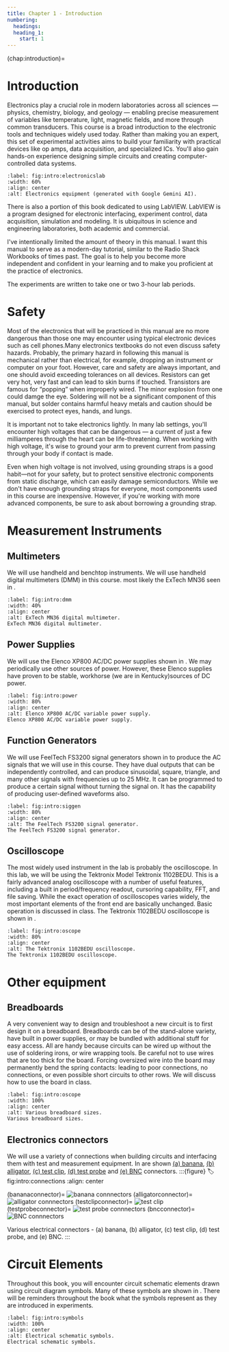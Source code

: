 ```yaml
---
title: Chapter 1 - Introduction
numbering:
  headings:
  heading_1:
    start: 1
---
```

(chap:introduction)=
# Introduction
Electronics play a crucial role in modern laboratories across all sciences — physics, chemistry, biology, and geology — enabling precise measurement of variables like temperature, light, magnetic fields, and more through common transducers. This course is a broad introduction to the electronic tools and techniques widely used today. Rather than making you an expert, this set of experimental activities aims to build your familiarity with practical devices like op amps, data acquisition, and specialized ICs. You'll also gain hands-on experience designing simple circuits and creating computer-controlled data systems. 
```{figure} ../figures/ch1_introduction/electronicsLabAI.png
:label: fig:intro:electronicslab
:width: 60%
:align: center
:alt: Electronics equipment (generated with Google Gemini AI).
```
There is also a portion of this book dedicated to using LabVIEW. LabVIEW is a program designed for electronic interfacing, experiment control, data acquisition, simulation and modeling. It is ubiquitous in science and engineering laboratories, both academic and commercial.

I've intentionally limited the amount of theory in this manual. I want this manual to serve as a modern-day tutorial, similar to the Radio Shack Workbooks of times past. The goal is to help you become more independent and confident in your learning and to make you proficient at the practice of electronics.

The experiments are written to take one or two 3-hour lab periods.

# Safety
Most of the electronics that will be practiced in this manual are no more dangerous than those one may encounter using typical electronic
devices such as cell phones.Many electronics textbooks do not even discuss safety hazards. Probably, the primary hazard in following this manual is mechanical rather than electrical, for example, dropping an instrument or computer on your foot. However, care and safety are always important, and one should avoid exceeding tolerances on all devices. Resistors can get very hot, very fast and can lead to skin burns if touched. Transistors are famous for “popping” when improperly wired. The minor explosion from one could damge the eye. Soldering will not be a significant component of this manual, but solder contains harmful heavy metals and caution should be exercised to protect eyes, hands, and lungs.

It is important not to take electronics lightly. In many lab settings, you'll encounter high voltages that can be dangerous — a current of just a few milliamperes through the heart can be life-threatening. When working with high voltage, it's wise to ground your arm to prevent current from passing through your body if contact is made.

Even when high voltage is not involved, using grounding straps is a good habit—not for your safety, but to protect sensitive electronic components from static discharge, which can easily damage semiconductors. While we don't have enough grounding straps for everyone, most components used in this course are inexpensive. However, if you're working with more advanced components, be sure to ask about borrowing a grounding strap.

# Measurement Instruments

## Multimeters
We will use handheld and benchtop instruments. We will use handheld digital multimeters (DMM) in this course. most likely the ExTech MN36 seen in [](#fig:intro:dmm). 
```{figure} ../figures/ch1_introduction/ExtechMN36.jpg
:label: fig:intro:dmm
:width: 40%
:align: center
:alt: ExTech MN36 digital multimeter.
ExTech MN36 digital multimeter.
```
## Power Supplies
We will use the Elenco XP800 AC/DC power supplies shown in [](#fig:intro:power). We may periodically use other sources of power. However, these Elenco supplies have proven to be stable, workhorse (we are in Kentucky)sources of DC power. 
```{figure} ../figures/ch1_introduction/ElencoPS.jpg
:label: fig:intro:power
:width: 80%
:align: center
:alt: Elenco XP800 AC/DC variable power supply.
Elenco XP800 AC/DC variable power supply.
```
## Function Generators
We will use FeelTech FS3200 signal generators shown in [](#fig:intro:siggen) to produce the AC signals that we will use in this course. They have dual outputs that can be independently controlled, and can produce sinusoidal, square, triangle, and many other signals with frequencies up to 25 MHz. It can be programmed to produce a certain signal without turning the signal on. It has the capability of producing user-defined waveforms also.
```{figure} ../figures/ch3_oscopes/FeelTech.jpg
:label: fig:intro:siggen
:width: 80%
:align: center
:alt: The FeelTech FS3200 signal generator.
The FeelTech FS3200 signal generator.
```
## Oscilloscope
The most widely used instrument in the lab is probably the oscilloscope. In this lab, we will be using the Tektronix Model Tektronix 1102BEDU. This is a fairly advanced analog oscilloscope with a number of useful features, including a built in period/frequency readout, cursoring capability, FFT, and file saving. While the exact operation of oscilloscopes varies widely, the most important elements of
the front end are basically unchanged. Basic operation is discussed in class.
The Tektronix 1102BEDU oscilloscope is shown in [](#fig:intro:oscope).
```{figure} ../figures/ch3_oscopes/Tektronix.jpg
:label: fig:intro:oscope
:width: 80%
:align: center
:alt: The Tektronix 1102BEDU oscilloscope.
The Tektronix 1102BEDU oscilloscope.
```

# Other equipment

## Breadboards
A very convenient way to design and troubleshoot a new circuit is to first design it on a breadboard. Breadboards can be of the stand-alone variety, have built in power supplies, or may be bundled with additional stuff for easy access. All are handy because circuits can be wired up without the use of soldering irons, or wire wrapping tools. Be careful not to use wires that are too
thick for the board. Forcing oversized wire into the board may permanently bend the spring contacts: leading to poor connections, no connections, or even possible short circuits to other rows. We will discuss how to use the board in class.
```{figure} ../figures/ch1_introduction/Breadboard-Sizes.png
:label: fig:intro:oscope
:width: 100%
:align: center
:alt: Various breadboard sizes.
Various breadboard sizes.
```

## Electronics connectors
We will use a variety of connections when building circuits and interfacing them with test and measurement equipment. In [](#fig:intro:connections) are shown [(a) banana](#bananaconnector), [(b) alligator](#alligatorconnector), [(c) test clip](#testclipconnector), [(d) test probe](#testprobeconnector) and [(e) BNC](#bncconnector) connectors.
:::{figure}
:label: fig:intro:connections
:align: center

(bananaconnector)=
![banana connnectors](../figures/ch1_introduction/banana.jpg)
(alligatorconnector)=
![alligator connnectors](../figures/ch1_introduction/alligator.jpg)
(testclipconnector)=
![test clip](../figures/ch1_introduction/testclip.jpg)
(testprobeconnector)=
![test probe connnectors](../figures/ch1_introduction/probe.jpg)
(bncconnector)=
![BNC connnectors](../figures/ch1_introduction/BNC.jpg)

Various electrical connectors - (a) banana, (b) alligator, (c) test clip, (d) test probe, and (e) BNC.
:::
# Circuit Elements
Throughout this book, you will encounter circuit schematic elements drawn using circuit diagram symbols. Many of these symbols are shown in [](#fig:intro:symbols). There will be reminders throughout the book what the symbols represent as they are introduced in experiments.
```{figure} ../figures/ch1_introduction/Electrical-Schematic-Symbols.png
:label: fig:intro:symbols
:width: 100%
:align: center
:alt: Electrical schematic symbols.
Electrical schematic symbols.
```
